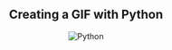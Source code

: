 <div align="middle">
<h2>Creating a GIF with Python</h2>
</div>
<p align="center"
  
![Python](https://ziadoua.github.io/m3-Markdown-Badges/badges/Python/python3.svg)
